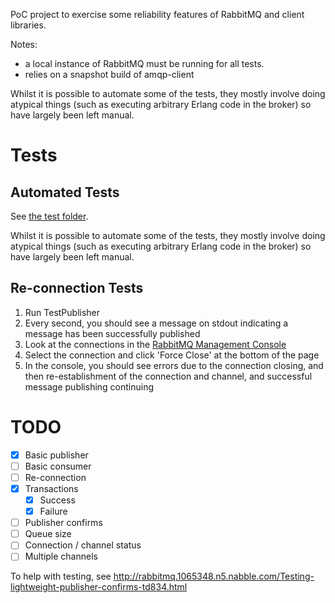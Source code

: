 PoC project to exercise some reliability features of RabbitMQ and client libraries.

Notes:

- a local instance of RabbitMQ must be running for all tests.
- relies on a snapshot build of  amqp-client

Whilst it is possible to automate some of the tests, they mostly involve doing atypical things (such as executing
arbitrary Erlang code in the broker) so have largely been left manual.

# Tests

## Automated Tests

See [the test folder](src/test/scala).

Whilst it is possible to automate some of the tests, they mostly involve doing atypical things (such as executing arbitrary Erlang code in the broker) so have largely been left manual.

## Re-connection Tests

1. Run TestPublisher
2. Every second, you should see a message on stdout indicating a message has been successfully published
3. Look at the connections in the [RabbitMQ Management Console](http://localhost:15672/#/connections)
4. Select the connection and click 'Force Close' at the bottom of the page
5. In the console, you should see errors due to the connection closing, and then re-establishment of the connection and  channel, and successful message publishing continuing

# TODO

- [X] Basic publisher
- [ ] Basic consumer
- [ ] Re-connection
- [X] Transactions
  - [X] Success
  - [X] Failure
- [ ] Publisher confirms
- [ ] Queue size
- [ ] Connection / channel status
- [ ] Multiple channels

To help with testing, see http://rabbitmq.1065348.n5.nabble.com/Testing-lightweight-publisher-confirms-td834.html 
